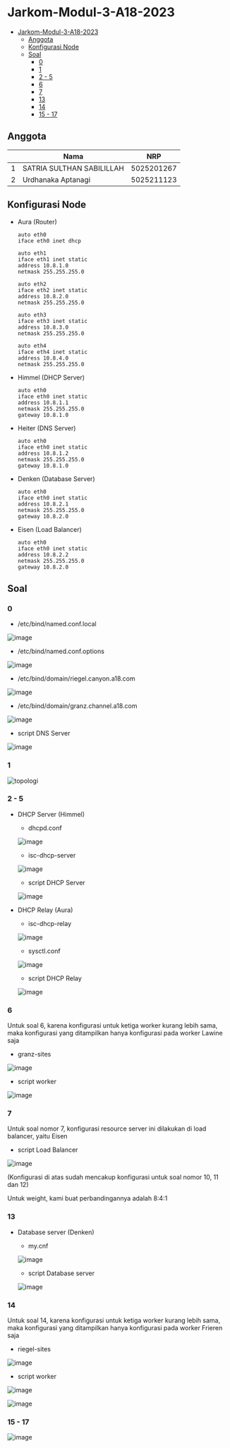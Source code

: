 # Jarkom-Modul-3-A18-2023

- [Jarkom-Modul-3-A18-2023](#jarkom-modul-3-a18-2023)
  - [Anggota](#anggota)
  - [Konfigurasi Node](#konfigurasi-node)
  - [Soal](#soal)
    - [0](#0)
    - [1](#1)
    - [2 - 5](#2---5)
    - [6](#6)
    - [7](#7)
    - [13](#13)
    - [14](#14)
    - [15 - 17](#15---17)

## Anggota

|     | Nama                      | NRP        |
| --- | ------------------------- | ---------- |
| 1   | SATRIA SULTHAN SABILILLAH | 5025201267 |
| 2   | Urdhanaka Aptanagi        | 5025211123 |

## Konfigurasi Node

- Aura (Router)

  ```shell
  auto eth0
  iface eth0 inet dhcp

  auto eth1
  iface eth1 inet static
  address 10.8.1.0
  netmask 255.255.255.0

  auto eth2
  iface eth2 inet static
  address 10.8.2.0
  netmask 255.255.255.0

  auto eth3
  iface eth3 inet static
  address 10.8.3.0
  netmask 255.255.255.0

  auto eth4
  iface eth4 inet static
  address 10.8.4.0
  netmask 255.255.255.0
  ```

- Himmel (DHCP Server)

  ```shell
  auto eth0
  iface eth0 inet static
  address 10.8.1.1
  netmask 255.255.255.0
  gateway 10.8.1.0
  ```

- Heiter (DNS Server)

  ```shell
  auto eth0
  iface eth0 inet static
  address 10.8.1.2
  netmask 255.255.255.0
  gateway 10.8.1.0
  ```

- Denken (Database Server)

  ```shell
  auto eth0
  iface eth0 inet static
  address 10.8.2.1
  netmask 255.255.255.0
  gateway 10.8.2.0
  ```

- Eisen (Load Balancer)

  ```shell
  auto eth0
  iface eth0 inet static
  address 10.8.2.2
  netmask 255.255.255.0
  gateway 10.8.2.0
  ```

## Soal

### 0

- /etc/bind/named.conf.local

![image](https://user-images.githubusercontent.com/46347836/284059100-c4ebd638-1f3b-47c7-aaf2-2fe9b6c6cb37.png)

- /etc/bind/named.conf.options

![image](https://user-images.githubusercontent.com/46347836/284059409-e34d20a7-710d-4758-914e-e02737c84346.png)

- /etc/bind/domain/riegel.canyon.a18.com

![image](https://user-images.githubusercontent.com/46347836/284059479-e46abac6-79db-425d-bd71-b01961313aed.png)

- /etc/bind/domain/granz.channel.a18.com

![image](https://user-images.githubusercontent.com/46347836/284059517-4faced52-858d-49b6-8b2d-0dc6ca3a7912.png)

- script DNS Server

![image](https://user-images.githubusercontent.com/46347836/284059645-4076be2e-8a49-4327-afe2-eada795cd8f0.png)

### 1

![topologi](https://user-images.githubusercontent.com/46347836/283056647-83ccd085-9555-4261-b007-7649a2ba7a65.png)

### 2 - 5

- DHCP Server (Himmel)

  - dhcpd.conf

  ![image](https://user-images.githubusercontent.com/46347836/284059874-849268f8-382a-4f7f-ad2d-5d7fe4970de2.png)

  - isc-dhcp-server
  
  ![image](https://user-images.githubusercontent.com/46347836/284060016-0f9ac385-e8e0-419c-ae55-ff5ed5865816.png)

  - script DHCP Server

  ![image](https://user-images.githubusercontent.com/46347836/284060227-cb2835d8-d18d-4aac-9c19-3e2f22db954f.png)

- DHCP Relay (Aura)

  - isc-dhcp-relay
  
  ![image](https://user-images.githubusercontent.com/46347836/284060642-10189d13-004d-4214-9e02-87544dda6841.png)

  - sysctl.conf

  ![image](https://user-images.githubusercontent.com/46347836/284060725-0e8d0bd2-1757-49ce-9c15-1f50f047d180.png)

  - script DHCP Relay

  ![image](https://user-images.githubusercontent.com/46347836/284060904-4d2d7500-e649-4a95-b554-f1b62c8dd255.png)

### 6

Untuk soal 6, karena konfigurasi untuk ketiga worker kurang lebih sama, maka konfigurasi yang ditampilkan hanya konfigurasi pada worker Lawine saja

- granz-sites
  
![image](https://user-images.githubusercontent.com/46347836/284061154-83d32101-2d23-45fb-b97b-905dcf9d30c3.png)

- script worker

![image](https://user-images.githubusercontent.com/46347836/284061213-b28e0be6-1cfe-4646-a4b9-62d2510ac17b.png)

### 7

Untuk soal nomor 7, konfigurasi resource server ini dilakukan di load balancer, yaitu Eisen

- script Load Balancer

![image](https://user-images.githubusercontent.com/46347836/284062965-03bee344-cf8d-4370-9da1-82578da17c23.png)

(Konfigurasi di atas sudah mencakup konfigurasi untuk soal nomor 10, 11 dan 12)

Untuk weight, kami buat perbandingannya adalah 8:4:1

### 13

- Database server (Denken)

  - my.cnf

  ![image](https://user-images.githubusercontent.com/46347836/284063238-e151093b-b102-4f91-96af-09606492ae33.png)

  - script Database server
  
  ![image](https://user-images.githubusercontent.com/46347836/284063274-57cb6126-4acb-4976-bb29-611ad7c45925.png)

### 14

Untuk soal 14, karena konfigurasi untuk ketiga worker kurang lebih sama, maka konfigurasi yang ditampilkan hanya konfigurasi pada worker Frieren saja

- riegel-sites

![image](https://user-images.githubusercontent.com/46347836/284063491-556a71f9-b768-4707-874a-392a00a5b7e5.png)

- script worker

![image](https://user-images.githubusercontent.com/46347836/284063552-02bbd7f7-1b00-4cca-8966-0bdb378e2acc.png)

![image](https://user-images.githubusercontent.com/46347836/284063586-934c7493-5696-4433-a268-2aafb8829341.png)

### 15 - 17

![image](https://user-images.githubusercontent.com/46347836/284063758-30570b37-d7cc-40bb-bfff-44b49260957d.png)

